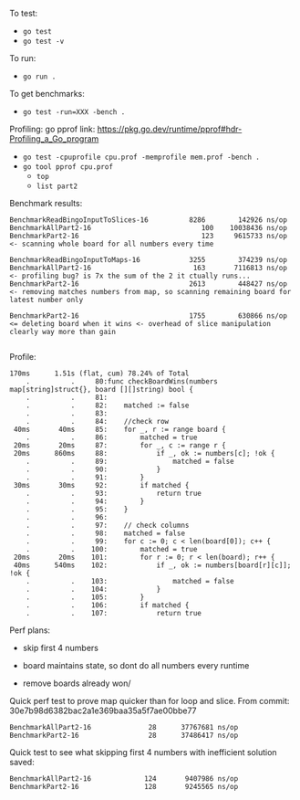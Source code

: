 To test:
- `go test`
- `go test -v`

To run:
- `go run .`

To get benchmarks:
- `go test -run=XXX -bench .`

Profiling:
go pprof link: https://pkg.go.dev/runtime/pprof#hdr-Profiling_a_Go_program

- `go test -cpuprofile cpu.prof -memprofile mem.prof -bench .`
- `go tool pprof cpu.prof`
  - `top`
  - `list part2`


Benchmark results:

```
BenchmarkReadBingoInputToSlices-16    	    8286	    142926 ns/op
BenchmarkAllPart2-16    	                   100	  10038436 ns/op
BenchmarkPart2-16       	                   123	   9615733 ns/op <- scanning whole board for all numbers every time

BenchmarkReadBingoInputToMaps-16      	    3255	    374239 ns/op
BenchmarkAllPart2-16                  	     163	   7116813 ns/op  <- profiling bug? is 7x the sum of the 2 it ctually runs...
BenchmarkPart2-16                     	    2613	    448427 ns/op  <- removing matches numbers from map, so scanning remaining board for latest number only

BenchmarkPart2-16                     	    1755	    630866 ns/op <= deleting board when it wins <- overhead of slice manipulation clearly way more than gain


```

Profile:
```
170ms      1.51s (flat, cum) 78.24% of Total
    .          .     80:func checkBoardWins(numbers map[string]struct{}, board [][]string) bool {
    .          .     81:
    .          .     82:	matched := false
    .          .     83:
    .          .     84:	//check row
 40ms       40ms     85:	for _, r := range board {
    .          .     86:		matched = true
 20ms       20ms     87:		for _, c := range r {
 20ms      860ms     88:			if _, ok := numbers[c]; !ok {
    .          .     89:				matched = false
    .          .     90:			}
    .          .     91:		}
 30ms       30ms     92:		if matched {
    .          .     93:			return true
    .          .     94:		}
    .          .     95:	}
    .          .     96:
    .          .     97:	// check columns
    .          .     98:	matched = false
    .          .     99:	for c := 0; c < len(board[0]); c++ {
    .          .    100:		matched = true
 20ms       20ms    101:		for r := 0; r < len(board); r++ {
 40ms      540ms    102:			if _, ok := numbers[board[r][c]]; !ok {
    .          .    103:				matched = false
    .          .    104:			}
    .          .    105:		}
    .          .    106:		if matched {
    .          .    107:			return true
```
Perf plans:
 - skip first 4 numbers
 - board maintains state, so dont do all numbers every runtime
 
 - remove boards already won/

Quick perf test to prove map quicker than for loop and slice. From commit: 30e7b98d6382bac2a1e369baa35a5f7ae00bbe77
```
BenchmarkAllPart2-16    	      28	  37767681 ns/op
BenchmarkPart2-16       	      28	  37486417 ns/op
```

Quick test to see what skipping first 4 numbers with inefficient solution saved:
```
BenchmarkAllPart2-16    	     124	   9407986 ns/op
BenchmarkPart2-16       	     128	   9245565 ns/op
```
